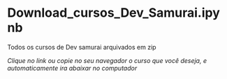 # Download_cursos_Dev_Samurai.ipynb
Todos os cursos de Dev samurai arquivados em zip 


*Clique no link ou copie no seu navegador o curso que você deseja, e automaticamente ira abaixar no computador*
